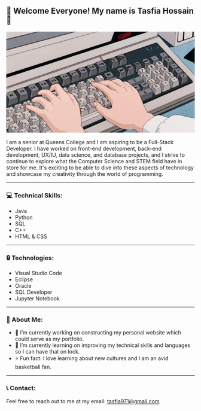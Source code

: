 ## 👋 Welcome Everyone! My name is Tasfia Hossain 👋 

![](coding.gif)
  

I am a senior at Queens College and I am aspiring to be a Full-Stack Developer. I have worked on front-end development, back-end development, UX/IU, data science, and database projects, and I strive to continue to explore what the Computer Science and STEM field have in store for me. It's exciting to be able to dive into these aspects of technology and showcase my creativity through the world of programming. 
  

<hr size="0.1">  


### 💻 Technical Skills:

<ul>
  <li>Java</li>
  <li>Python</li>
  <li>SQL</li>
  <li>C++</li>
  <li>HTML & CSS</li>
</ul>

<hr size="0.1">  

### 🔒 Technologies:

<ul>
  <li>Visual Studio Code</li>
  <li>Eclipse</li>
  <li>Oracle</li>
  <li>SQL Developer</li>
  <li>Jupyter Notebook</li> 
</ul>

<hr size="0.1">  

### 📌 About Me:

  
- 🔭 I’m currently working on constructing my personal website which could serve as my portfolio.
- 🌱 I’m currently learning on improving my technical skills and languages so I can have that on lock.
- ⚡ Fun fact: I love learning about new cultures and I am an avid basketball fan.

<hr size="0.1">  

### 📞 Contact:

Feel free to reach out to me at my email: tasfia971@gmail.com



